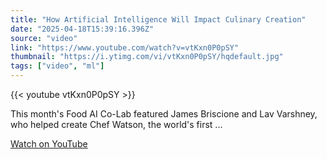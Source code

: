```yaml
---
title: "How Artificial Intelligence Will Impact Culinary Creation"
date: "2025-04-18T15:39:16.396Z"
source: "video"
link: "https://www.youtube.com/watch?v=vtKxn0P0pSY"
thumbnail: "https://i.ytimg.com/vi/vtKxn0P0pSY/hqdefault.jpg"
tags: ["video", "ml"]
---
```


{{< youtube vtKxn0P0pSY >}}

This month's Food AI Co-Lab featured James Briscione and Lav Varshney, who helped create Chef Watson, the world's first ...

[Watch on YouTube](https://www.youtube.com/watch?v=vtKxn0P0pSY)
